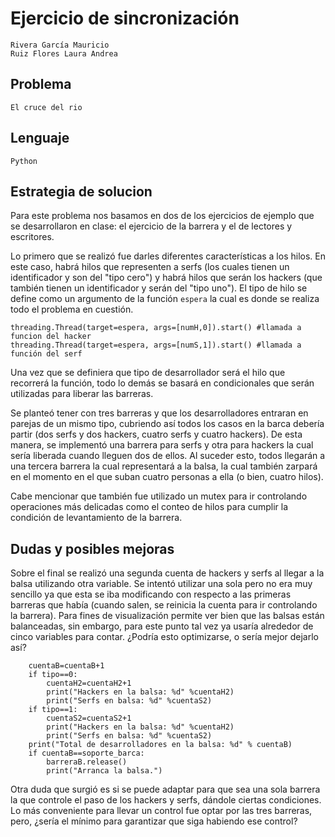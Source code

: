 # Ejercicio de sincronización
	Rivera García Mauricio
	Ruiz Flores Laura Andrea

## Problema
	El cruce del rio
## Lenguaje 
	Python 
## Estrategia de solucion
Para este problema nos basamos en dos de los ejercicios de ejemplo que se desarrollaron en clase: el ejercicio de la barrera y el de lectores y escritores.

Lo primero que se realizó fue darles diferentes características a los hilos. En este caso, habrá hilos que representen a serfs (los cuales tienen un identificador y son del "tipo cero") y habrá hilos que serán los hackers (que también tienen un identificador y serán del "tipo uno"). El tipo de hilo se define como un argumento de la función `espera` la cual es donde se realiza todo el problema en cuestión.

    threading.Thread(target=espera, args=[numH,0]).start() #llamada a funcion del hacker
    threading.Thread(target=espera, args=[numS,1]).start() #llamada a función del serf

Una vez que se definiera que tipo de desarrollador será el hilo que recorrerá la función, todo lo demás se basará en condicionales que serán utilizadas para liberar las barreras.

Se planteó tener con tres barreras y que los desarrolladores entraran en parejas de un mismo tipo, cubriendo así todos los casos en la barca debería partir (dos serfs y dos hackers, cuatro serfs y cuatro hackers). De esta manera, se implementó una barrera para serfs y otra para hackers la cual sería liberada cuando lleguen dos de ellos. Al suceder esto, todos llegarán a una tercera barrera la cual representará a la balsa, la cual también zarpará en el momento en el que suban cuatro personas a ella (o bien, cuatro hilos).

Cabe mencionar que también fue utilizado un mutex para ir controlando operaciones más delicadas como el conteo de hilos para cumplir la condición de levantamiento de la barrera.

## Dudas y posibles mejoras

Sobre el final se realizó una segunda cuenta de hackers y serfs al llegar a la balsa utilizando otra variable. Se intentó utilizar una sola pero no era muy sencillo ya que esta se iba modificando con respecto a las primeras barreras que había (cuando salen, se reinicia la cuenta para ir controlando la barrera). Para fines de visualización permite ver bien que las balsas están balanceadas, sin embargo, para este punto tal vez ya usaría alrededor de cinco variables para contar. ¿Podría esto optimizarse, o sería mejor dejarlo así?

        cuentaB=cuentaB+1
        if tipo==0:
            cuentaH2=cuentaH2+1
            print("Hackers en la balsa: %d" %cuentaH2)
            print("Serfs en balsa: %d" %cuentaS2)
        if tipo==1:
            cuentaS2=cuentaS2+1
            print("Hackers en la balsa: %d" %cuentaH2)
            print("Serfs en balsa: %d" %cuentaS2)
        print("Total de desarrolladores en la balsa: %d" % cuentaB)
        if cuentaB==soporte_barca:
            barreraB.release()
            print("Arranca la balsa.")

Otra duda que surgió es si se puede adaptar para que sea una sola barrera la que controle el paso de los hackers y serfs, dándole ciertas condiciones. Lo más conveniente para llevar un control fue optar por las tres barreras, pero, ¿sería el mínimo para garantizar que siga habiendo ese control?